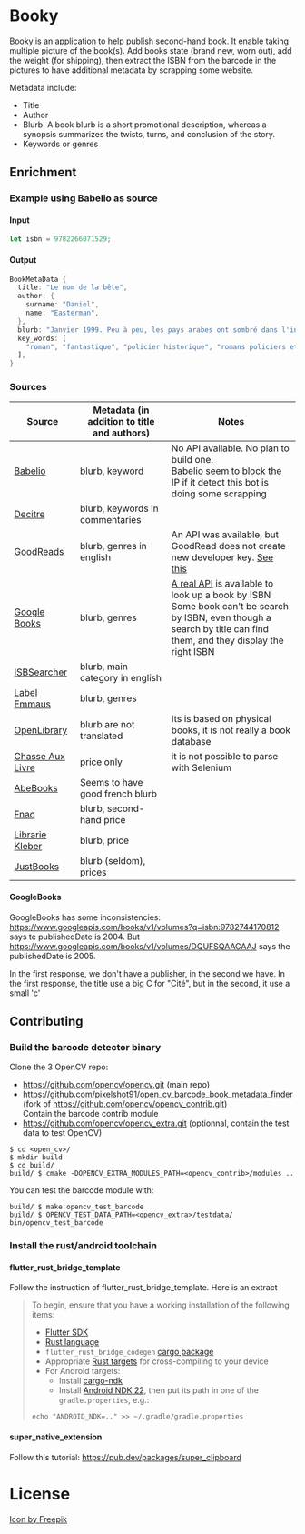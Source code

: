 # Booky

Booky is an application to help publish second-hand book.
It enable taking multiple picture of the book(s). Add books state (brand new, worn out), add the weight (for shipping), then extract the ISBN from the barcode in the pictures to have  additional metadata by scrapping some website.

Metadata include:
- Title
- Author
- Blurb. A book blurb is a short promotional description, whereas a synopsis summarizes the twists, turns, and conclusion of the story.
- Keywords or genres

## Enrichment
### Example using Babelio as source
#### Input

```rust
let isbn = 9782266071529;
```

#### Output
```rust
BookMetaData {
  title: "Le nom de la bête",
  author: {
    surname: "Daniel",
    name: "Easterman",
  },
  blurb: "Janvier 1999. Peu à peu, les pays arabes ont sombré dans l'intégrisme. Les attentats terroristes se multiplient en Europe attisant la haine et le racisme. Au Caire, un coup d'état fomenté par les fondamentalistes permet à leur chef Al-Kourtoubi de s'installer au pouvoir et d'instaurer la terreur. Le réseau des agents secrets britanniques en Égypte ayant été anéanti, Michael Hunt est obligé de reprendre du service pour enquêter sur place. Aidé par son frère Paul, prêtre catholique et agent du Vatican, il apprend que le Pape doit se rendre à Jérusalem pour participer à une conférence œcuménique. Au courant de ce projet, le chef des fondamentalistes a prévu d'enlever le saint père.Dans ce récit efficace et à l'action soutenue, le héros lutte presque seul contre des groupes fanatiques puissants et sans grand espoir de réussir. Comme dans tous ses autres livres, Daniel Easterman, spécialiste de l'islam, part du constat que le Mal est puissant et il dénonce l'intolérance et les nationalismes qui engendrent violence et chaos.--Claude Mesplède<br>\t\t",
  key_words: [
    "roman", "fantastique", "policier historique", "romans policiers et polars", "thriller", "terreur", "action", "démocratie", "mystique", "islam", "intégrisme religieux", "catholicisme", "religion", "terrorisme", "extrémisme", "egypte", "médias", "thriller religieux", "littérature irlandaise", "irlande"
  ],
}
```

### Sources

| Source                                                | Metadata (in addition to title and authors) | Notes                                                                                                                                                                                                                       |
|-------------------------------------------------------|--------------------------------------------|-----------------------------------------------------------------------------------------------------------------------------------------------------------------------------------------------------------------------------|
| [Babelio](https://www.babelio.com/)                   | blurb, keyword                             | No API available. No plan to build one.<br/>Babelio seem to block the IP if it detect this bot is doing some scrapping                                                                                                      |
| [Decitre](https://www.decitre.fr/)                    | blurb, keywords in commentaries            |                                                                                                                                                                                                                             |
| [GoodReads](https://www.goodreads.com/)               | blurb, genres in english                   | An API was available, but GoodRead does not create new developer key. [See this](https://help.goodreads.com/s/article/Does-Goodreads-support-the-use-of-APIs)                                                               |
| [Google Books](https://www.google.fr/books/)          | blurb, genres                              | [A real API](https://developers.google.com/books/docs/overview) is available to look up a book by ISBN <br/> Some book can't be search by ISBN, even though a search by title can find them, and they display the right ISBN |
| [ISBSearcher](https://www.isbnsearcher.com/)          | blurb, main category in english            |                                                                                                                                                                                                                             |
| [Label Emmaus](https://www.label-emmaus.co/)          | blurb, genres                              |                                                                                                                                                                                                                             |
| [OpenLibrary](https://openlibrary.org/)               | blurb are not translated                   | Its is based on physical books, it is not really a book database                                                                                                                                                            |
| [Chasse Aux Livre](https://www.chasse-aux-livres.fr/) | price only                                 | it is not possible to parse with Selenium                                                                                                                                                                                   |
| [AbeBooks](https://www.abebooks.fr/)                  | Seems to have good french blurb            |                                                                                                                                                                                                                             |
| [Fnac](https://www.fnac.com/)                         | blurb, second-hand price                   |                                                                                                                                                                                                                             |
| [Librarie Kleber](https://www.librairie-kleber.com/)  | blurb, price                               |                                                                                                                                                                                                                             |
| [JustBooks](https://www.justbooks.fr/)                | blurb (seldom), prices                     |                                                                                                                                                                                                                             |

#### GoogleBooks
GoogleBooks has some inconsistencies:
https://www.googleapis.com/books/v1/volumes?q=isbn:9782744170812
says te publishedDate is 2004.
But https://www.googleapis.com/books/v1/volumes/DQUFSQAACAAJ
says the publishedDate is 2005.

In the first response, we don't have a publisher, in the second we have.
In the first response, the title use a big C for "Cité", but in the second, it use a small 'c'

## Contributing
### Build the barcode detector binary
Clone the 3 OpenCV repo:
- https://github.com/opencv/opencv.git (main repo)
- https://github.com/pixelshot91/open_cv_barcode_book_metadata_finder  
  (fork of https://github.com/opencv/opencv_contrib.git)  
  Contain the barcode contrib module
- https://github.com/opencv/opencv_extra.git (optionnal, contain the test data to test OpenCV)

```shell
$ cd <open_cv>/
$ mkdir build
$ cd build/
build/ $ cmake -DOPENCV_EXTRA_MODULES_PATH=<opencv_contrib>/modules ..
```

You can test the barcode module with:
```shell
build/ $ make opencv_test_barcode
build/ $ OPENCV_TEST_DATA_PATH=<opencv_extra>/testdata/ bin/opencv_test_barcode
```

### Install the rust/android toolchain
#### flutter_rust_bridge_template
Follow the instruction of flutter_rust_bridge_template. Here is an extract

> To begin, ensure that you have a working installation of the following items:
> - [Flutter SDK](https://docs.flutter.dev/get-started/install)
> - [Rust language](https://rustup.rs/)
> - `flutter_rust_bridge_codegen` [cargo package](https://cjycode.com/flutter_rust_bridge/integrate/deps.html#build-time-dependencies)
> - Appropriate [Rust targets](https://rust-lang.github.io/rustup/cross-compilation.html) for cross-compiling to your device
> - For Android targets:
>     - Install [cargo-ndk](https://github.com/bbqsrc/cargo-ndk#installing)
>     - Install [Android NDK 22](https://github.com/android/ndk/wiki/Unsupported-Downloads#r22b), then put its path in one of the `gradle.properties`, e.g.:
> 
> ```
> echo "ANDROID_NDK=.." >> ~/.gradle/gradle.properties
> ```

#### super_native_extension
Follow this tutorial: https://pub.dev/packages/super_clipboard

# License
[Icon by Freepik](https://www.freepik.com/icon/books_562132)